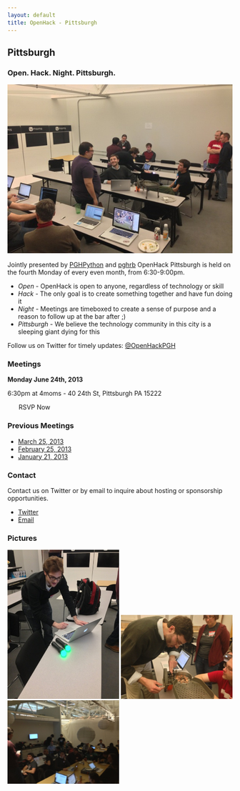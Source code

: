 ```yaml
---
layout: default
title: OpenHack - Pittsburgh
---
```


## Pittsburgh

### Open. Hack. Night. Pittsburgh.

![January 2013 OpenHackPGH](/pittsburgh/images/2013-01/general-talking.jpg)

Jointly presented by [PGHPython](http://pghpython.org/) and [pghrb](http://pghrb.org)
OpenHack Pittsburgh is held on the fourth Monday of every even month, from 6:30-9:00pm.

- *Open* - OpenHack is open to anyone, regardless of technology or skill
- *Hack* - The only goal is to create something together and have fun doing it
- *Night* - Meetings are timeboxed to create a sense of purpose and a reason to follow up at the bar after ;)
- *Pittsburgh* - We believe the technology community in this city is a sleeping giant dying for this

Follow us on Twitter for timely updates: [@OpenHackPGH](http://twitter.com/OpenHackPGH)

### Meetings

**Monday June 24th, 2013**

6:30pm at 4moms - 40 24th St, Pittsburgh PA 15222

<a href="http://www.meetup.com/pittsburgh-ruby/events/120200292/" border="0" style="text-decoration:none;padding-left:25px;">RSVP Now</a> 

### Previous Meetings

- [March 25, 2013](http://www.meetup.com/pittsburgh-ruby/events/106184432/)
- [February 25, 2013](http://www.meetup.com/pittsburgh-ruby/events/100822012/)
- [January 21, 2013](http://www.meetup.com/pittsburgh-ruby/events/96033112/)

### Contact

Contact us on Twitter or by email to inquire about hosting or sponsorship opportunities.

- [Twitter](http://twitter.com/OpenHackPGH)
- [Email](mailto:justin.x.reese+OpenHack@gmail.com)

### Pictures
<img src="/pittsburgh/images/2013-01/hacking-ps-move.jpg" alt="Hacking PS Move controllers" width="250px">
<img src="/pittsburgh/images/2013-01/whit-coin-counter.jpg" alt="Chad's mechanical coin counter" width="250px">
<img src="/pittsburgh/images/2013-01/dan-addressing-crowd.jpg" alt="Addressing the Crowd" width="250px">
